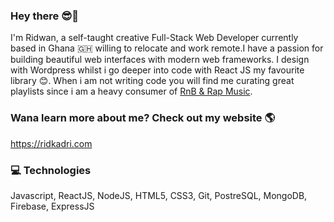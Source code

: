 ### Hey there 😎👋 
I'm Ridwan, a self-taught creative Full-Stack Web Developer currently based in Ghana 🇬🇭 willing to relocate and work remote.I have a passion for building beautiful web interfaces with modern web frameworks. I design with Wordpress whilst i go deeper into code with React JS my favourite library 😊.
When i am not writing code you will find me curating great playlists since i am a heavy consumer of <a href="https://open.spotify.com/playlist/0005DlyitOTtLJx7ksXO4o?si=lK7fV7OZQ0-HmO9wPsDPPg">RnB & Rap Music</a>.	


### Wana learn more about me? Check out my website 🌎
https://ridkadri.com

### 💻 Technologies
Javascript, ReactJS, NodeJS, HTML5, CSS3, Git, PostreSQL, MongoDB, Firebase, ExpressJS
